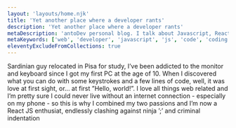 ```yaml
---
layout: 'layouts/home.njk'
title: 'Yet another place where a developer rants'
description: 'Yet another place where a developer rants'
metaDescription: 'antoDev personal blog. I talk about Javascript, React JS, 11ty and web development in general.'
metaKeywords: ['web', 'developer', 'javascript', 'js', 'code', 'coding']
eleventyExcludeFromCollections: true
---
```


Sardinian guy relocated in Pisa for study, I’ve been addicted to the monitor and keyboard since I got my first PC at the age of 10. When I discovered what you can do with some keystrokes and a few lines of code, well, it was love at first sight, or... at first ”Hello, world!”. I love all things web related and I’m pretty sure I could never live without an internet connection - especially on my phone - so this is why I combined my two passions and I’m now a React JS enthusiat, endlessly clashing against ninja ’;’ and criminal indentation
